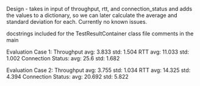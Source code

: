 Design - takes in input of throughput, rtt, and connection_status and
adds the values to a dictionary, so we can later calculate the average and
standard deviation for each. Currently no known issues.

docstrings included for the TestResultContainer class file
comments in the main

Evaluation Case 1:
  Throughput
    avg: 3.833
    std: 1.504
  RTT
    avg: 11.033
    std: 1.002
  Connection Status:
    avg: 25.6
    std: 1.682


Evaluation Case 2:
  Throughput
    avg: 3.755
    std: 1.034
  RTT
    avg: 14.325
    std: 4.394
  Connection Status:
    avg: 20.692
    std: 5.822
